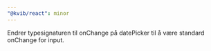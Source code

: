 ```yaml
---
"@kvib/react": minor
---
```


Endrer typesignaturen til onChange på datePicker til å være standard onChange for input.

